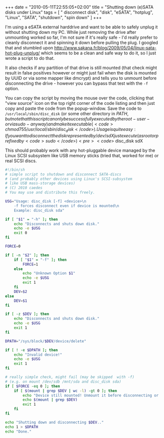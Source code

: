 +++
date = "2010-05-11T22:55:05+02:00"
title = "Shutting down (e)SATA disks under Linux"
tags = [ " disconnect disk", "disk", "eSATA", "hotplug", "Linux", "SATA", "shutdown", "spin down" ]
+++

I'm using a eSATA external harddrive and want to be able to safely unplug it without shutting down my PC. While just removing the drive after unmounting worked so far, I'm not sure if it's really safe - I'd really prefer to cleanly disconnect it and spinning it down before pulling the plug. 
I googled that and stumbled upon <a href="http://www.sakana.fr/blog/2009/05/04/linux-sata-hot-plug-unplug/">http://www.sakana.fr/blog/2009/05/04/linux-sata-hot-plug-unplug/</a> which seems to be a clean and safe way to do it, so I just wrote a script to do that.
<!--more-->
It also checks if any partition of that drive is still mounted (that check might result in false positives however or might just fail when the disk is mounted by UUID or via some mapper like dmcrypt) and tells you to unmount before disconnecting the drive - however you can bypass that test with the <code>-f</code> option.

You can copy the script by moving the mouse over the code, clicking that "view source" icon on the top right corner of the code listing and then just copy and paste the code from the popup-window.
Save the code to <code>/usr/local/sbin/disc_disk</code> (or some other directory in $PATH, but note that this script can only be successfully executed by the root-user - or via sudo - anyway) and make it executable (<code>chmod 755 /usr/local/sbin/disc_disk</code>).
Usage is quite easy: If you want to disconnect the disk represented by /dev/sdX just execute (as root or prefixed by <code>sudo</code>) <pre><code>$ disc_disk sdX</pre></code>

This should probably work with any hot-pluggable device managed by the Linux SCSI subsystem like USB memory sticks (tried that, worked for me) or real SCSI discs.


```bash
#!/bin/sh
# simple script to shutdown and disconnect SATA-discs
# (and probably other devices using Linux's SCSI-subsystem 
# like USB mass-storage devices)
# (C) 2010 caedes
# You may use and distribute this freely.

USG="Usage: disc_disk [-f] <device>\n
	-f forces disconnect even if device is mounted\n
	Example: disc_disk sda"

if [ "$1" = "-h" ]; then
	echo "Disconnects and shuts down disk."
	echo -e $USG
	exit 0
fi

FORCE=0

if [ -n "$2" ]; then
	if [ "$1" = "-f" ]; then
		FORCE=1
	else
		echo "Unknown Option $1"
		echo -e $USG
		exit 1
	fi
	DEV=$2
else
	DEV=$1
fi

if [ -z $DEV ]; then
	echo "Disconnects and shuts down disk."
	echo -e $USG
	exit 1
fi

DPATH="/sys/block/$DEV/device/delete"

if [ ! -e $DPATH ]; then
	echo "Invalid device!"
	echo -e $USG
	exit 1
fi

# really simple check, might fail (may be skipped  with -f)
# (e.g. on mount /dev/sdb /mnt/sda and disc_disk sda)
if [ $FORCE -eq 0 ]; then
	if [ $(mount | grep $DEV | wc -l) -gt 0 ]; then
		echo "Device still mounted! Unmount it before disconnecting or use -f option to enforce disconnect (dangerous!)."
		echo $(mount | grep $DEV)
		exit 1
	fi
fi

echo "Shutting down and disconnecting $DEV.."
echo 1 > $DPATH
echo "Done."
```
